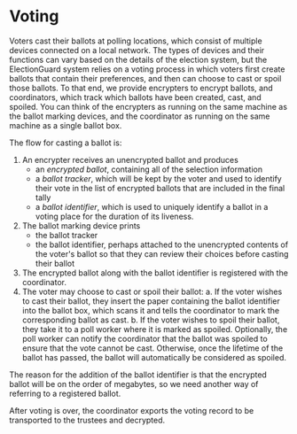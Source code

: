 # Voting

Voters cast their ballots at polling locations, which consist of
multiple devices connected on a local network. The types of devices
and their functions can vary based on the details of the election
system, but the ElectionGuard system relies on a voting process in
which voters first create ballots that contain their preferences, and
then can choose to cast or spoil those ballots. To that end, we
provide encrypters to encrypt ballots, and coordinators, which track
which ballots have been created, cast, and spoiled. You can think of
the encrypters as running on the same machine as the ballot marking
devices, and the coordinator as running on the same machine as a
single ballot box.

The flow for casting a ballot is:
1. An encrypter receives an unencrypted ballot and produces
     - an *encrypted ballot*, containing all of the selection
       information
     - a *ballot tracker*, which will be kept by the voter and
       used to identify their vote in the list of encrypted
       ballots that are included in the final tally
     - a *ballot identifier*, which is used to uniquely identify a
       ballot in a voting place for the duration of its liveness.
2. The ballot marking device prints
   - the ballot tracker
   - the ballot identifier, perhaps attached to the unencrypted
     contents of the voter's ballot so that they can review their
     choices before casting their ballot
3. The encrypted ballot along with the ballot identifier is registered
   with the coordinator.
4. The voter may choose to cast or spoil their ballot:
   a. If the voter wishes to cast their ballot, they insert the paper
      containing the ballot identifier into the ballot box, which
      scans it and tells the coordinator to mark the corresponding
      ballot as cast.
   b. If the voter wishes to spoil their ballot, they take it to a
      poll worker where it is marked as spoiled. Optionally, the poll
      worker can notify the coordinator that the ballot was spoiled to
      ensure that the vote cannot be cast. Otherwise, once the
      lifetime of the ballot has passed, the ballot will automatically
      be considered as spoiled.

The reason for the addition of the ballot identifier is that the
encrypted ballot will be on the order of megabytes, so we need
another way of referring to a registered ballot.

After voting is over, the coordinator exports the voting record to be
transported to the trustees and decrypted.
